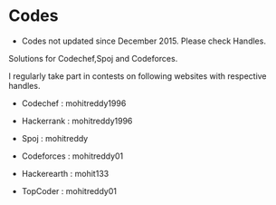 # Codes

- Codes not updated since December 2015. Please check Handles.

Solutions for Codechef,Spoj and Codeforces.

I regularly take part in contests on following websites with respective handles.

* Codechef : mohitreddy1996

* Hackerrank : mohitreddy1996

* Spoj : mohitreddy

* Codeforces : mohitreddy01

* Hackerearth : mohit133

* TopCoder : mohitreddy01
